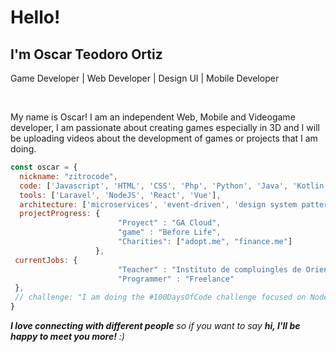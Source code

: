 <h1>Hello!</h1>
<h2>I'm Oscar Teodoro Ortiz</h2>
<p>Game Developer | Web Developer | Design UI | Mobile Developer</p>
</br>
<p>My name is Oscar! I am an independent Web, Mobile and Videogame developer, 
 I am passionate about creating games especially in 3D and I will be uploading videos about the development 
 of games or projects that I am doing.</p>

```javascript
const oscar = {
  nickname: "zitrocode",
  code: ['Javascript', 'HTML', 'CSS', 'Php', 'Python', 'Java', 'Kotlin', 'C++'],
  tools: ['Laravel', 'NodeJS', 'React', 'Vue'],
  architecture: ['microservices', 'event-driven', 'design system pattern'],
  projectProgress: {
                        "Proyect" : "GA Cloud",
                        "game" : "Before Life",
                        "Charities": ["adopt.me", "finance.me"]
                   },
 currentJobs: {
                        "Teacher" : "Instituto de compluingles de Oriente",
                        "Programmer" : "Freelance"
 },
 // challenge: "I am doing the #100DaysOfCode challenge focused on NodeJS and Javascript"
}
```
<em><b>I love connecting with different people</b> so if you want to say <b>hi, I'll be happy to meet you more!</b> :)</em>
